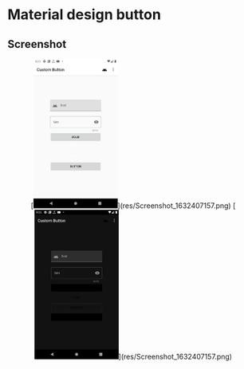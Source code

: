 # Material design button  
## Screenshot
<div align="center">
[<img height="300" src="res/Screenshot_1632407157.png" alt="img1"/>](res/Screenshot_1632407157.png)
[<img height="300" src="res/Screenshot_1632407168.png" alt="img1"/>](res/Screenshot_1632407157.png)
</div>